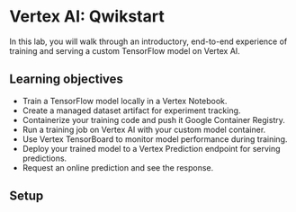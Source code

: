 # Vertex AI: Qwikstart

In this lab, you will walk through an introductory, end-to-end experience of training and serving a custom TensorFlow model on Vertex AI.

## Learning objectives

* Train a TensorFlow model locally in a Vertex Notebook.
* Create a managed dataset artifact for experiment tracking.
* Containerize your training code and push it Google Container Registry.
* Run a training job on Vertex AI with your custom model container.
* Use Vertex TensorBoard to monitor model performance during training.
* Deploy your trained model to a Vertex Prediction endpoint for serving predictions.
* Request an online prediction and see the response.

## Setup

